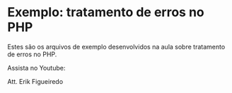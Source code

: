 # Exemplo: tratamento de erros no PHP

Estes são os arquivos de exemplo desenvolvidos na aula sobre tratamento de erros no PHP.

Assista no Youtube:

Att. Erik Figueiredo
